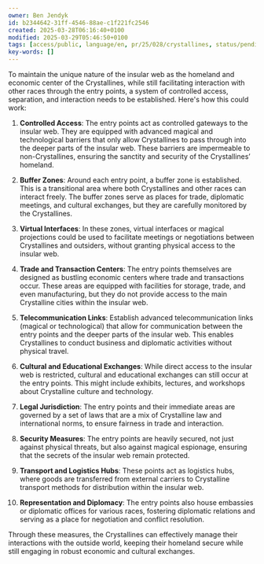 ```yaml
---
owner: Ben Jendyk
id: b2344642-31ff-4546-88ae-c1f221fc2546
created: 2025-03-28T06:16:40+0100
modified: 2025-03-29T05:46:50+0100
tags: [access/public, language/en, pr/25/028/crystallines, status/pending]
key-words: []
---
```


To maintain the unique nature of the insular web as the homeland and economic center of the Crystallines, while still facilitating interaction with other races through the entry points, a system of controlled access, separation, and interaction needs to be established. Here's how this could work:

1. **Controlled Access**: The entry points act as controlled gateways to the insular web. They are equipped with advanced magical and technological barriers that only allow Crystallines to pass through into the deeper parts of the insular web. These barriers are impermeable to non-Crystallines, ensuring the sanctity and security of the Crystallines’ homeland.

2. **Buffer Zones**: Around each entry point, a buffer zone is established. This is a transitional area where both Crystallines and other races can interact freely. The buffer zones serve as places for trade, diplomatic meetings, and cultural exchanges, but they are carefully monitored by the Crystallines.

3. **Virtual Interfaces**: In these zones, virtual interfaces or magical projections could be used to facilitate meetings or negotiations between Crystallines and outsiders, without granting physical access to the insular web.

4. **Trade and Transaction Centers**: The entry points themselves are designed as bustling economic centers where trade and transactions occur. These areas are equipped with facilities for storage, trade, and even manufacturing, but they do not provide access to the main Crystalline cities within the insular web.

5. **Telecommunication Links**: Establish advanced telecommunication links (magical or technological) that allow for communication between the entry points and the deeper parts of the insular web. This enables Crystallines to conduct business and diplomatic activities without physical travel.

6. **Cultural and Educational Exchanges**: While direct access to the insular web is restricted, cultural and educational exchanges can still occur at the entry points. This might include exhibits, lectures, and workshops about Crystalline culture and technology.

7. **Legal Jurisdiction**: The entry points and their immediate areas are governed by a set of laws that are a mix of Crystalline law and international norms, to ensure fairness in trade and interaction.

8. **Security Measures**: The entry points are heavily secured, not just against physical threats, but also against magical espionage, ensuring that the secrets of the insular web remain protected.

9. **Transport and Logistics Hubs**: These points act as logistics hubs, where goods are transferred from external carriers to Crystalline transport methods for distribution within the insular web.

10. **Representation and Diplomacy**: The entry points also house embassies or diplomatic offices for various races, fostering diplomatic relations and serving as a place for negotiation and conflict resolution.

Through these measures, the Crystallines can effectively manage their interactions with the outside world, keeping their homeland secure while still engaging in robust economic and cultural exchanges.